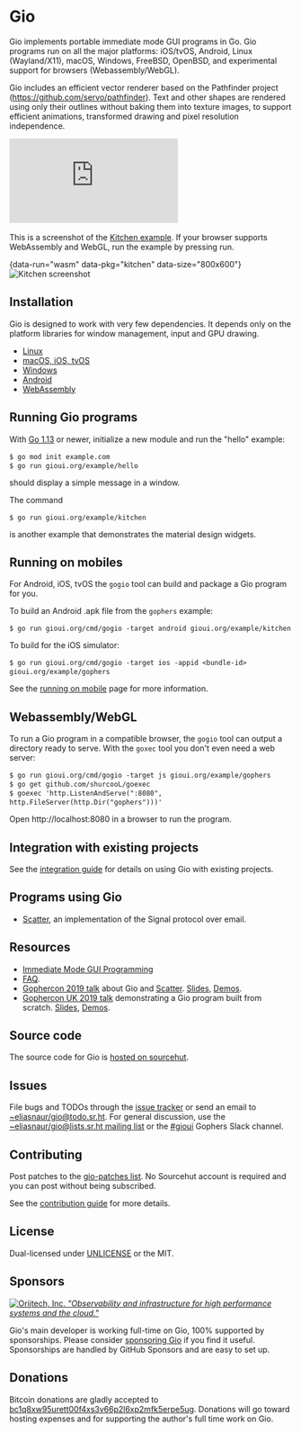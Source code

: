 # Gio

Gio implements portable immediate mode GUI programs in Go. Gio programs run on
all the major platforms: iOS/tvOS, Android, Linux (Wayland/X11), macOS,
Windows, FreeBSD, OpenBSD, and experimental support for browsers (Webassembly/WebGL).

Gio includes an efficient vector renderer based on the Pathfinder project (https://github.com/servo/pathfinder).
Text and other shapes are rendered using only their outlines without baking them into texture images,
to support efficient animations, transformed drawing and pixel resolution independence.

[![GoDoc](https://godoc.org/gioui.org?status.svg)](https://godoc.org/gioui.org)

This is a screenshot of the [Kitchen
example](https://git.sr.ht/~eliasnaur/gio/tree/master/example/kitchen/kitchen.go). If your browser
supports WebAssembly and WebGL, run the example by pressing run.

{data-run="wasm" data-pkg="kitchen" data-size="800x600"}
<img src="/files/wasm/kitchen.png" alt="Kitchen screenshot" width="800"/>


## Installation

Gio is designed to work with very few dependencies. It depends only on the platform libraries for
window management, input and GPU drawing.

- [Linux](/doc/install#linux)
- [macOS, iOS, tvOS](/doc/install#apple)
- [Windows](/doc/install#windows)
- [Android](/doc/install#android)
- [WebAssembly](/doc/install#wasm)


## Running Gio programs

With [Go 1.13](https://golang.org/dl/) or newer, initialize a new module and run
the "hello" example:

	$ go mod init example.com
	$ go run gioui.org/example/hello

should display a simple message in a window.

The command

	$ go run gioui.org/example/kitchen

is another example that demonstrates the material design widgets.

## Running on mobiles

For Android, iOS, tvOS the `gogio` tool can build and package a Gio program for you.

To build an Android .apk file from the `gophers` example:

	$ go run gioui.org/cmd/gogio -target android gioui.org/example/kitchen

To build for the iOS simulator:

	$ go run gioui.org/cmd/gogio -target ios -appid <bundle-id> gioui.org/example/gophers

See the [running on mobile](/doc/mobile) page for more information.


## Webassembly/WebGL

To run a Gio program in a compatible browser, the `gogio` tool can output a directory ready to
serve. With the `goxec` tool you don't even need a web server:

	$ go run gioui.org/cmd/gogio -target js gioui.org/example/gophers
	$ go get github.com/shurcooL/goexec
	$ goexec 'http.ListenAndServe(":8080", http.FileServer(http.Dir("gophers")))'

Open http://localhost:8080 in a browser to run the program.


## Integration with existing projects

See the [integration guide](/doc/integrate) for details on using
Gio with existing projects.


## Programs using Gio

- [Scatter](https://scatter.im), an implementation of the Signal protocol over email.


## Resources

- [Immediate Mode GUI Programming](https://eliasnaur.com/blog/immediate-mode-gui-programming)
- [FAQ](/doc/faq).
- [Gophercon 2019 talk](https://www.youtube.com/watch?v=9D6eWP4peYM) about Gio and [Scatter](https://scatter.im).
[Slides](https://go-talks.appspot.com/github.com/eliasnaur/gophercon-2019-talk/gophercon-2019.slide),
[Demos](https://github.com/eliasnaur/gophercon-2019-talk).
- [Gophercon UK 2019 talk](https://www.youtube.com/watch?v=PxnL3-Sex3o) demonstrating a Gio program built from scratch.
[Slides](https://go-talks.appspot.com/github.com/eliasnaur/gophercon-uk-2019-talk/gophercon-uk-2019-live.slide),
[Demos](https://github.com/eliasnaur/gophercon-uk-2019-talk).

## Source code

The source code for Gio is [hosted on
sourcehut](https://git.sr.ht/~eliasnaur/gio).

## Issues

File bugs and TODOs through the [issue tracker](https://todo.sr.ht/~eliasnaur/gio) or send an email
to [~eliasnaur/gio@todo.sr.ht](mailto:~eliasnaur/gio@todo.sr.ht). For general discussion, use the
[~eliasnaur/gio@lists.sr.ht mailing list](https://lists.sr.ht/~eliasnaur/gio) or the
[#gioui](https://gophers.slack.com/archives/CM87SNCGM) Gophers Slack channel.


## Contributing

Post patches to the [gio-patches list](https://lists.sr.ht/~eliasnaur/gio-patches). No Sourcehut
account is required and you can post without being subscribed.

See the [contribution guide](/doc/contribute) for more details.


## License

Dual-licensed under [UNLICENSE](https://unlicense.org) or the MIT.

## Sponsors

<div class="sponsor">
	<a href="https://orijtech.com/?referrer=gioui.org">
		<img srcset="/files/orijtech/orijtech.png,
					 /files/orijtech/orijtech@2x.png 2x,
					 /files/orijtech/orijtech@3x.png 3x"
					 src="/files/orijtech/orijtech@3x.png" alt="Orijtech, Inc." width="350">
		<em>"Observability and infrastructure for high performance systems and the cloud."</em>
	</a>
</div>


Gio's main developer is working full-time on Gio, 100% supported by
sponsorships. Please consider [sponsoring Gio](https://github.com/sponsors/eliasnaur) if you find it
useful. Sponsorships are handled by GitHub Sponsors and are easy to
set up.

## Donations

Bitcoin donations are gladly accepted to [bc1q8xw95urett00f4xs3v66p2l6xp2mfk5erpe5ug](bitcoin:bc1q8xw95urett00f4xs3v66p2l6xp2mfk5erpe5ug).
Donations will go toward hosting expenses and for supporting the author's full time work on Gio.
